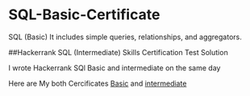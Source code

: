 # SQL-Basic-Certificate
SQL (Basic) It includes simple queries, relationships, and aggregators.

##Hackerrank SQL (Intermediate) Skills Certification Test Solution

I wrote Hackerrank SQl  Basic and intermediate on the same day 

Here are My both Cercificates [Basic](https://www.hackerrank.com/certificates/d84519e3f5fe) and [intermediate](https://www.hackerrank.com/certificates/1a2b20bbd687)
